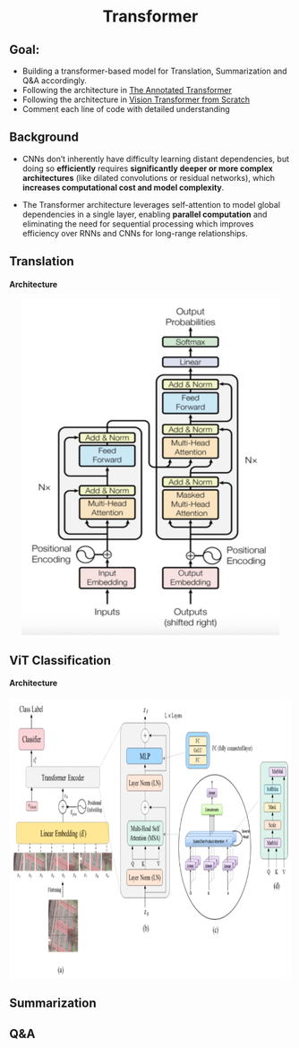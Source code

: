<h1 align='center'> Transformer </h1>

## **Goal:**

- Building a transformer-based model for Translation, Summarization and Q&A accordingly.
- Following the architecture in <a href="https://nlp.seas.harvard.edu/2018/04/03/attention.html" target="_blank">The Annotated Transformer</a>
- Following the architecture in <a href="https://medium.com/@brianpulfer/vision-transformers-from-scratch-pytorch-a-step-by-step-guide-96c3313c2e0c" target="_blank">Vision Transformer from Scratch</a>
- Comment each line of code with detailed understanding

## Background

- CNNs don’t inherently have difficulty learning distant dependencies, but doing so **efficiently** requires **significantly deeper or more complex architectures** (like dilated convolutions or residual networks), which **increases computational cost and model complexity**.

- The Transformer architecture leverages self-attention to model global dependencies in a single layer, enabling **parallel computation** and eliminating the need for sequential processing which improves efficiency over RNNs and CNNs for long-range relationships.

## **Translation**
#### Architecture

<p align="center">
  <img src="transformer_architecture.png" alt="transformer_architecture" width="460" height="600"/>
</p>

## **ViT Classification**
#### Architecture
<p align="center">
  <img src="vit_architecture.png" alt="transformer_architecture" width="950" height="500"/>
</p>

## **Summarization**

## **Q&A**
